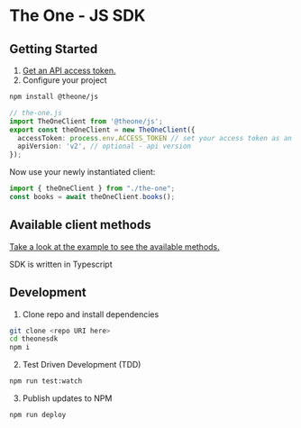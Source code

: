 # The One - JS SDK

## Getting Started

1. [Get an API access token.](https://the-one-api.dev/sign-up)
1. Configure your project

```bash
npm install @theone/js
```

```typescript
// the-one.js
import TheOneClient from '@theone/js';
export const theOneClient = new TheOneClient({
  accessToken: process.env.ACCESS_TOKEN // set your access token as an environment variable: https://nodejs.dev/en/learn/how-to-read-environment-variables-from-nodejs/
  apiVersion: 'v2', // optional - api version
});
```

Now use your newly instantiated client:

```typescript
import { theOneClient } from "./the-one";
const books = await theOneClient.books();
```

## Available client methods

[Take a look at the example to see the available methods.](./example.ts)

SDK is written in Typescript

## Development

1. Clone repo and install dependencies

```bash
git clone <repo URI here>
cd theonesdk
npm i
```

2. Test Driven Development (TDD)

```bash
npm run test:watch
```

3. Publish updates to NPM

```bash
npm run deploy
```
